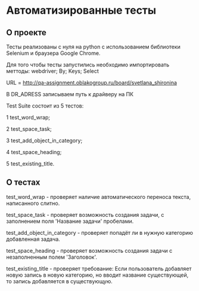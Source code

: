 # Автоматизированные тесты 
## О проекте 
Тесты реализованы с нуля на python с использованием библиотеки Selenium и браузера Google Chrome.

Для того чтобы тесты запустились необходимо импортировать меттоды:
webdriver; By; Keys; Select

URL = http://qa-assignment.oblakogroup.ru/board/svetlana_shironina


В DR_ADRESS записываем путь к драйверу на ПК

Test Suite состоит из 5 тестов:


1 test_word_wrap;


2 test_space_task;


3 test_add_object_in_category;


4 test_space_heading;


5 test_existing_title.

## О тестах
test_word_wrap - проверяет наличие автоматического переноса текста, написанного слитно.


test_space_task - проверяет возможность создания задачи, с заполнением поля 'Название задачи' пробелами.


test_add_object_in_category - проверяет попадёт ли в нужную категорию добавленная задача.


test_space_heading - проверяет возможность создания задачи с незаполненным полем 'Заголовок'.


test_existing_title - проверяет требование: Если пользователь добавляет новую запись в новую 
категорию, но вводит название существующей, то запись добавляется в существующую.
    
  
